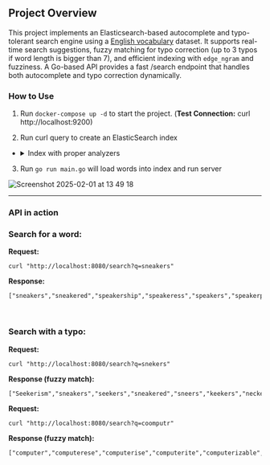 ## Project Overview

This project implements an Elasticsearch-based autocomplete and typo-tolerant search engine using a [English vocabulary](https://github.com/dwyl/english-words/blob/master/words.txt) dataset. It supports real-time search suggestions, fuzzy matching for typo correction (up to 3 typos if word length is bigger than 7), and efficient indexing with `edge_ngram` and fuzziness. A Go-based API provides a fast /search endpoint that handles both autocomplete and typo correction dynamically.

### How to Use

1. Run `docker-compose up -d` to start the project. (**Test Connection:** curl http://localhost:9200)

2. Run curl query to create an ElasticSearch index
- <details>
    <summary>Index with proper analyzers</summary>
    <pre>
    curl -X PUT "http://localhost:9200/words_index" -H "Content-Type: application/json" -d '{
    "settings": {
        "analysis": {
        "filter": {
            "autocomplete_filter": {
            "type": "edge_ngram",
            "min_gram": 1,
            "max_gram": 20
            }
        },
        "analyzer": {
            "autocomplete_analyzer": {
            "type": "custom",
            "tokenizer": "standard",
            "filter": ["lowercase", "autocomplete_filter"]
            },
            "search_analyzer": {
            "type": "custom",
            "tokenizer": "standard",
            "filter": ["lowercase"]
            }
        }
        }
    },
    "mappings": {
        "properties": {
        "word": {
            "type": "text",
            "analyzer": "autocomplete_analyzer",
            "search_analyzer": "search_analyzer"
        }
        }
    }
    }'
    </pre>
</details>

3. Run `go run main.go` will load words into index and run server
   
![Screenshot 2025-02-01 at 13 49 18](https://github.com/user-attachments/assets/0436ac9d-6558-45db-8983-3ff6255292ee)

---

### API in action

### Search for a word:

**Request:**
```
curl "http://localhost:8080/search?q=sneakers"
```
**Response:**
```
["sneakers","sneakered","speakership","speakeress","speakers","speakerphone","sneaker","breakers","kneaders","shearers"]
```
</br>

### Search with a typo:

**Request:**
```
curl "http://localhost:8080/search?q=snekers"
```
**Response (fuzzy match):**
```
["Seekerism","sneakers","seekers","sneakered","sneers","keekers","neckers","reekers","sackers","seeders"]
```

**Request:**
```
curl "http://localhost:8080/search?q=coomputr"
```
**Response (fuzzy match):**
```
["computer","computerese","computerise","computerite","computerizable","computerization","computerize","computerized","computerizes","computerizing"]
```
